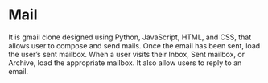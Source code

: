# Mail
It is gmail clone designed using Python, JavaScript, HTML, and CSS, that allows user to compose and send mails. Once the email has been sent, load the user’s sent mailbox. When a user visits their Inbox, Sent mailbox, or Archive, load the appropriate mailbox. It also allow users to reply to an email.
